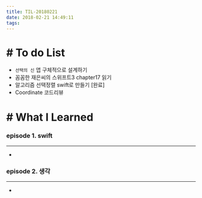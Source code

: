 ```yaml
---
title: TIL-20180221
date: 2018-02-21 14:49:11
tags: 
---
```


# # To do List

- `선택의 신` 앱 구체적으로 설계하기
- 꼼꼼한 재은씨의 스위프트3 chapter17 읽기
- 알고리즘 선택정렬 swift로 만들기 [완료]
- Coordinate 코드리뷰


# # What I Learned

### episode 1. swift

---

-
  
  
### episode 2. 생각
  
---

- 
